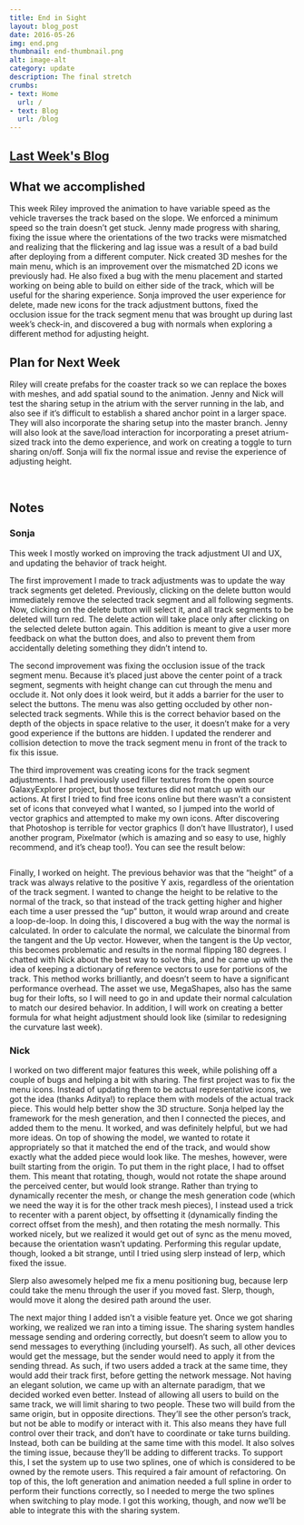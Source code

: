 ```yaml
---
title: End in Sight
layout: blog_post
date: 2016-05-26
img: end.png
thumbnail: end-thumbnail.png
alt: image-alt
category: update
description: The final stretch
crumbs: 
- text: Home
  url: /
- text: Blog
  url: /blog
---
```


## [Last Week's Blog](/update/2016/05/19/leaving-the-station/)

## What we accomplished 

This week Riley improved the animation to have variable speed as the vehicle traverses the track based on the slope. We enforced a minimum speed so the train doesn’t get stuck. Jenny made progress with sharing, fixing the issue where the orientations of the two tracks were mismatched and realizing that the flickering and lag issue was a result of a bad build after deploying from a  different computer. Nick created 3D meshes for the main menu, which is an improvement over the mismatched 2D icons we previously had. He also fixed a bug with the menu placement and started working on being able to build on either side of the track, which will be useful for the sharing experience. Sonja improved the user experience for delete, made new icons for the track adjustment buttons, fixed the occlusion issue for the track segment menu that was brought up during last week’s check-in, and discovered a bug with normals when exploring a different method for adjusting height.


## Plan for Next Week

Riley will create prefabs for the coaster track so we can replace the boxes with meshes, and add spatial sound to the animation. Jenny and Nick will test the sharing setup in the atrium with the server running in the lab, and also see if it’s difficult to establish a shared anchor point in a larger space. They will also incorporate the sharing setup into the master branch. Jenny will also look at the save/load interaction for incorporating a preset atrium-sized track into the demo experience, and work on creating a toggle to turn sharing on/off. Sonja will fix the normal issue and revise the experience of adjusting height.

<br />

## Notes

### Sonja

This week I mostly worked on improving the track adjustment UI and UX, and updating the behavior of track height. 

The first improvement I made to track adjustments was to update the way track segments get deleted. Previously, clicking on the delete button would immediately remove the selected track segment and all following segments. Now, clicking on the delete button will select it, and all track segments to be deleted will turn red. The delete action will take place only after clicking on the selected delete button again. This addition is meant to give a user more feedback on what the button does, and also to prevent them from accidentally deleting something they didn’t intend to. 

The second improvement was fixing the occlusion issue of the track segment menu. Because it’s placed just above the center point of a track segment, segments with height change can cut through the menu and occlude it. Not only does it look weird, but it adds a barrier for the user to select the buttons. The menu was also getting occluded by other non-selected track segments. While this is the correct behavior based on the depth of the objects in space relative to the user, it doesn’t make for a very good experience if the buttons are hidden. I updated the renderer and collision detection to move the track segment menu in front of the track to fix this issue. 

The third improvement was creating icons for the track segment adjustments. I had previously used filler textures from the open source GalaxyExplorer project, but those textures did not match up with our actions. At first I tried to find free icons online but there wasn’t a consistent set of icons that conveyed what I wanted, so I jumped into the world of vector graphics and attempted to make my own icons. After discovering that Photoshop is terrible for vector graphics (I don’t have Illustrator), I used another program, Pixelmator (which is amazing and so easy to use, highly recommend, and it’s cheap too!). You can see the result below:

<div class="row">
	<div class="col-lg-3 col-md-3 col-sm-3">
	    <img src="{{ "/img/delete-icon.png" | prepend: site.baseurl }}" class="img-responsive img-centered image-max" alt="" />
	</div>
	<div class="col-lg-3 col-md-3 col-sm-3">
	    <img src="{{ "/img/twist-icon.png" | prepend: site.baseurl }}" class="img-responsive img-centered image-max" alt="" />
	</div>
	<div class="col-lg-3 col-md-3 col-sm-3">
	    <img src="{{ "/img/height-icon.png" | prepend: site.baseurl }}" class="img-responsive img-centered image-max" alt="" />
	</div>
	<div class="col-lg-3 col-md-3 col-sm-3">
	    <img src="{{ "/img/curve-icon.png" | prepend: site.baseurl }}" class="img-responsive img-centered image-max" alt="" />
	</div>
</div>

Finally, I worked on height. The previous behavior was that the “height” of a track was always relative to the positive Y axis, regardless of the orientation of the track segment. I wanted to change the height to be relative to the normal of the track, so that instead of the track getting higher and higher each time a user pressed the “up” button, it would wrap around and create a loop-de-loop. In doing this, I discovered a bug with the way the normal is calculated. In order to calculate the normal, we calculate the binormal from the tangent and the Up vector. However, when the tangent is the Up vector, this becomes problematic and results in the normal flipping 180 degrees. I chatted with Nick about the best way to solve this, and he came up with the idea of keeping a dictionary of reference vectors to use for portions of the track. This method works brilliantly, and doesn’t seem to have a significant performance overhead. The asset we use, MegaShapes, also has the same bug for their lofts, so I will need to go in and update their normal calculation to match our desired behavior. In addition, I will work on creating a better formula for what height adjustment should look like (similar to redesigning the curvature last week).


### Nick

I worked on two different major features this week, while polishing off a couple of bugs and helping a bit with sharing. The first project was to fix the menu icons. Instead of updating them to be actual representative icons, we got the idea (thanks Aditya!) to replace them with models of the actual track piece. This would help better show the 3D structure. Sonja helped lay the framework for the mesh generation, and then I connected the pieces, and added them to the menu. It worked, and was definitely helpful, but we had more ideas. On top of showing the model, we wanted to rotate it appropriately so that it matched the end of the track, and would show exactly what the added piece would look like. The meshes, however, were built starting from the origin. To put them in the right place, I had to offset them. This meant that rotating, though, would not rotate the shape around the perceived center, but would look strange. Rather than trying to dynamically recenter the mesh, or change the mesh generation code (which we need the way it is for the other track mesh pieces), I instead used a trick to recenter with a parent object, by offsetting it (dynamically finding the correct offset from the mesh), and then rotating the mesh normally. This worked nicely, but we realized it would get out of sync as the menu moved, because the orientation wasn’t updating. Performing this regular update, though, looked a bit strange, until I tried using slerp instead of lerp, which fixed the issue.

Slerp also awesomely helped me fix a menu positioning bug, because lerp could take the menu through the user if you moved fast. Slerp, though, would move it along the desired path around the user.

The next major thing I added isn’t a visible feature yet. Once we got sharing working, we realized we ran into a timing issue. The sharing system handles message sending and ordering correctly, but doesn’t seem to allow you to send messages to everything (including yourself). As such, all other devices would get the message, but the sender would need to apply it from the sending thread. As such, if two users added a track at the same time, they would add their track first, before getting the network message. Not having an elegant solution, we came up with an alternate paradigm, that we decided worked even better. Instead of allowing all users to build on the same track, we will limit sharing to two people. These two will build from the same origin, but in opposite directions. They’ll see the other person’s track, but not be able to modify or interact with it. This also means they have full control over their track, and don’t have to coordinate or take turns building. Instead, both can be building at the same time with this model. It also solves the timing issue, because they’ll be adding to different tracks. To support this, I set the system up to use two splines, one of which is considered to be owned by the remote users. This required a fair amount of refactoring. On top of this, the loft generation and animation needed a full spline in order to perform their functions correctly, so I needed to merge the two splines when switching to play mode. I got this working, though, and now we’ll be able to integrate this with the sharing system.


